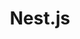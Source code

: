 ---
codehost: https://github.com/https://github.com/nestjs/nest
dribbble: https://dribbble.com/JakubStaron
logohandle: nestjs
sort: nestjs
title: Nest.js
twitter: https://x.com/nestframework
website: http://nestjs.com/
---